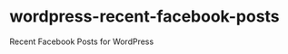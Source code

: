 wordpress-recent-facebook-posts
===============================

Recent Facebook Posts for WordPress

